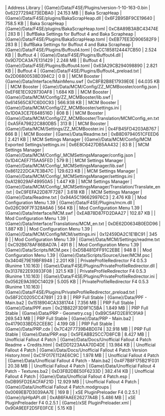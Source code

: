 ﻿| Address Library                                     | {Game}/Data/F4SE/Plugins/version-1-10-163-0.bin                         | 0x6227729AE73EDBA0 | 24.153 MB  | 
| Baka ScrapHeap                                      | {Game}/Data/F4SE/plugins/BakaScrapHeap.dll                              | 0x6F2B95BF9CE19640 | 758.5 KB   | 
| Baka ScrapHeap                                      | {Game}/Data/F4SE/plugins/BakaScrapHeap.toml                             | 0xC8A89B3ABC43474E | 283 B      | 
| BuffBaka Settings for Buffout 4 and Baka Scrapheap  | {Game}/Data/F4SE/Plugins/BakaScrapHeap.toml                             | 0xEB77EE3D906582F9 | 283 B      | 
| BuffBaka Settings for Buffout 4 and Baka Scrapheap  | {Game}/Data/F4SE/Plugins/Buffout4.toml                                  | 0xCC1858124447CB50 | 2.524 KB   | 
| Buffout 4                                           | {Game}/Data/F4SE/Plugins/Buffout4.dll                                   | 0x9D7DCA3A7E131429 | 2.248 MB   | 
| Buffout 4                                           | {Game}/Data/F4SE/Plugins/Buffout4.toml                                  | 0x63A29CB294098890 | 2.821 KB   | 
| Buffout 4                                           | {Game}/Data/F4SE/Plugins/Buffout4_preload.txt                           | 0x2D06800538D394C2 | 0 B        | 
| MCM Booster                                         | {Game}/Data/Interface/MainMenu.swf                                      | 0xC8FB2B8E17939E0E | 64.035 KB  | 
| MCM Booster                                         | {Game}/Data/MCM/Config/ZZ_MCMBooster/config.json                        | 0xEF6E1EC929730AF8 | 1.684 KB   | 
| MCM Booster                                         | {Game}/Data/MCM/Config/ZZ_MCMBooster/lib.swf                            | 0x614565C87C6D0C93 | 566.938 KB | 
| MCM Booster                                         | {Game}/Data/MCM/Config/ZZ_MCMBooster/settings.ini                       | 0x1D0A3CE7E648516D | 808 B      | 
| MCM Booster                                         | {Game}/Data/MCM/Config/ZZ_MCMBooster/Translation/MCMConfig_en.txt       | 0xA5FA79822C880DB5 | 313 B      | 
| MCM Booster                                         | {Game}/Data/MCM/Settings/ZZ_MCMBooster.ini                              | 0x4FB45FD4203AB767 | 666 B      | 
| MCM Booster                                         | {Game}/Data/Readme.txt                                                  | 0xB8D9794051CFEED6 | 2.421 KB   | 
| MCM Settings Manager                                | {Game}/Data/MCM/Config/MCM Exported Settings/settings.ini               | 0x6E8C6427DB5AA432 | 83 B       | 
| MCM Settings Manager                                | {Game}/Data/MCM/Config/_MCMSettingsManager/config.json                  | 0x1D4CAEF715AA5FED | 579 B      | 
| MCM Settings Manager                                | {Game}/Data/MCM/Config/_MCMSettingsManager/lib.swf                      | 0x861222DCA7E3B47C | 129.623 KB | 
| MCM Settings Manager                                | {Game}/Data/MCM/Config/_MCMSettingsManager/settings.ini                 | 0xA128029AF49950A5 | 1.447 KB   | 
| MCM Settings Manager                                | {Game}/Data/MCM/Config/_MCMSettingsManager/Translation/Translate_en.txt | 0xC9FEFA22D87F7287 | 3.618 KB   | 
| MCM Settings Manager                                | {Game}/Data/Readme.txt                                                  | 0x94A5C196629976C3 | 2.476 KB   | 
| Mod Configuration Menu 1.39                         | {Game}/Data/F4SE/Plugins/mcm.dll                                        | 0x026C90F7F328A6A6 | 564 KB     | 
| Mod Configuration Menu 1.39                         | {Game}/Data/Interface/MCM.swf                                           | 0xEAB78D87FD2DAA27 | 102.87 KB  | 
| Mod Configuration Menu 1.39                         | {Game}/Data/Interface/Translations/MCM_en.txt                           | 0xDE62D0634B0EDD96 | 1.887 KB   | 
| Mod Configuration Menu 1.39                         | {Game}/Data/MCM/Config/MCM/settings.ini                                 | 0x12459DA2C1E1BC91 | 345 B      | 
| Mod Configuration Menu 1.39                         | {Game}/Data/MCM/Settings/readme.txt                                     | 0xC92B678AF86BAD7A | 491 B      | 
| Mod Configuration Menu 1.39                         | {Game}/Data/Scripts/MCM.pex                                             | 0xD5B481DFF91C2EBE | 948 B      | 
| Mod Configuration Menu 1.39                         | {Game}/Data/Scripts/Source/User/MCM.psc                                 | 0x3404E79E19BF8948 | 2.201 KB   | 
| PrivateProfileRedirector F4 0.5.3 (Runime 1.10.163) | {Game}/Data/F4SE/Plugins/PrivateProfileRedirector.dll                   | 0x3137822E93933F08 | 321.5 KB   | 
| PrivateProfileRedirector F4 0.5.3 (Runime 1.10.163) | {Game}/Data/F4SE/Plugins/PrivateProfileRedirector.ini                   | 0x0562E9A39DC14029 | 5.005 KB   | 
| PrivateProfileRedirector F4 0.5.3 (Runime 1.10.163) | {Game}/Data/F4SE/Plugins/PrivateProfileRedirector_preload.txt           | 0x58F2C0205CC47891 | 23 B       | 
| PRP Full Stable                                     | {Game}/Data/PPF - Main.ba2                                              | 0x1518904CA3381744 | 7.356 MB   | 
| PRP Full Stable                                     | {Game}/Data/PPF.esm                                                     | 0x21B822F3D9F1C5BA | 1.849 MB   | 
| PRP Full Stable                                     | {Game}/Data/PRP - Geometry.csg                                          | 0xB9C5AFD2E81C91A9 | 269.543 MB | 
| PRP Full Stable                                     | {Game}/Data/PRP - Main.ba2                                              | 0x4179033BD52CEE8C | 4.199 GB   | 
| PRP Full Stable                                     | {Game}/Data/PRP.cdx                                                     | 0x7C42F7739B4BD074 | 32.918 MB  | 
| PRP Full Stable                                     | {Game}/Data/PRP.esp                                                     | 0x5FEABB25CC7D8FCB | 8.427 MB   | 
| Unofficial Fallout 4 Patch                          | {Game}/Data/Docs/Unofficial Fallout 4 Patch Readme + Credits.html       | 0xEDD1223AAA70D4DE | 13.984 KB  | 
| Unofficial Fallout 4 Patch                          | {Game}/Data/Docs/Unofficial Fallout 4 Patch Version History.html        | 0xC1F017E112AE6C9C | 1.978 MB   | 
| Unofficial Fallout 4 Patch                          | {Game}/Data/Unofficial Fallout 4 Patch - Main.ba2                       | 0x4F7B8F175B21F031 | 20.38 MB   | 
| Unofficial Fallout 4 Patch                          | {Game}/Data/Unofficial Fallout 4 Patch - Textures.ba2                   | 0xD3FB2DBE50F6233D | 382.414 KB | 
| Unofficial Fallout 4 Patch                          | {Game}/Data/Unofficial Fallout 4 Patch.esp                              | 0xDB95FD2EACFAF21D | 12.929 MB  | 
| Unofficial Fallout 4 Patch                          | {Game}/Data/Unofficial Fallout 4 Patch.modgroups                        | 0x0069EB7D3039AA7E | 169 B      | 
| xSE PluginPreloader F4 0.2.5.1                      | {Game}/IpHlpAPI.dll                                                     | 0xAB6FAAEE26277A4B | 5.486 MB   | 
| xSE PluginPreloader F4 0.2.5.1                      | {Game}/xSE PluginPreloader.xml                                          | 0x90A9EEF2D5FE0FCE | 5.15 KB    | 
